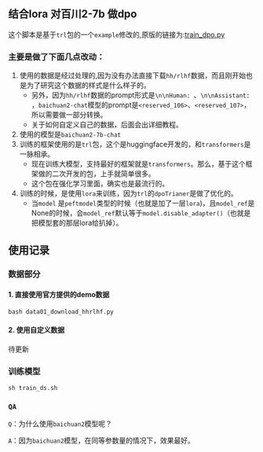 ## 结合lora 对百川2-7b 做dpo
这个脚本是基于`trl`包的一个`example`修改的,原版的链接为:[train_dpo.py](https://github.com/huggingface/trl/blob/cbc6c9bb3ebe810efeb34883806169ed7ce338a4/examples/scripts/dpo.py)


### 主要是做了下面几点改动：
1. 使用的数据是经过处理的,因为没有办法直接下载`hh/rlhf`数据，而且刚开始也是为了研究这个数据的样式是什么样子的。
   - 另外，因为`hh/rlhf`数据的prompt形式是`\n\nHuman: `、`\n\nAssistant: `，`baichuan2-chat`模型的prompt是`<reserved_106>`、`<reserved_107>`，所以需要做一部分转换。
   - 关于如何自定义自己的数据，后面会出详细教程。
2. 使用的模型是`baichuan2-7b-chat`
3. 训练的框架使用的是`trl`包，这个是huggingface开发的，和`transformers`是一脉相承。
   - 现在训练大模型，支持最好的框架就是`transformers`。那么，基于这个框架做的二次开发的包，上手就简单很多。
   - 这个包在强化学习里面，确实也是最流行的。
4. 训练的时候，是使用`lora`来训练，因为`trl`的`dpoTrianer`是做了优化的。
   - 当`model` 是`peftmodel`类型的时候（也就是加了一层`lora`)，且`model_ref`是None的时候，会`model_ref`默认等于`model.disable_adapter()`（也就是把模型套的那层lora给扒掉）。
   

## 使用记录

### 数据部分

#### 1. 直接使用官方提供的demo数据

```shell
bash data01_download_hhrlhf.py

```

#### 2. 使用自定义数据

待更新

### 训练模型

```shell
sh train_ds.sh

```



### `QA`
`Q`：为什么使用`baichuan2`模型呢？

`A`：因为`baichuan2`模型，在同等参数量的情况下，效果最好。